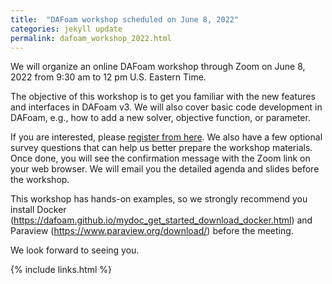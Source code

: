 ```yaml
---
title:  "DAFoam workshop scheduled on June 8, 2022"
categories: jekyll update
permalink: dafoam_workshop_2022.html
---
```


We will organize an online DAFoam workshop through Zoom on June 8, 2022 from 9:30 am to 12 pm U.S. Eastern Time. 

The objective of this workshop is to get you familiar with the new features and interfaces in DAFoam v3. We will also cover basic code development in DAFoam, e.g., how to add a new solver, objective function, or parameter.

If you are interested, please [register from here](https://docs.google.com/forms/d/e/1FAIpQLSfbDdNzl0HEPEYeDShr8HGTOld4snHzN-5YUE7lFosAhOuk0g/viewform?usp=sf_link). We also have a few optional survey questions that can help us better prepare the workshop materials. Once done, you will see the confirmation message with the Zoom link on your web browser. We will email you the detailed agenda and slides before the workshop.

This workshop has hands-on examples, so we strongly recommend you install Docker (https://dafoam.github.io/mydoc_get_started_download_docker.html) and Paraview (https://www.paraview.org/download/) before the meeting.

We look forward to seeing you. 

{% include links.html %}
